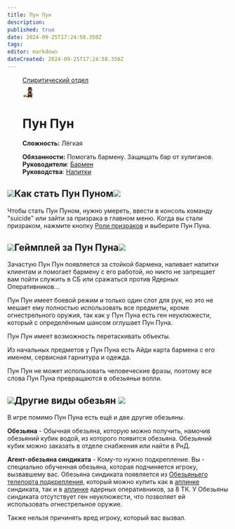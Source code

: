 ```yaml
---
title: Пун Пун
description: 
published: true
date: 2024-09-25T17:24:58.350Z
tags: 
editor: markdown
dateCreated: 2024-09-25T17:24:58.350Z
---
```


<div style="display: flex; justify-content: center;">
<div class="roles-passport sp">
  <div class="title sp"><a href="/roles/spiritualisticdepartment">Спиритический отдел</a></div>
  <div>
    <div><div><img src="/roles/pun_pun1.png"></div></div>
  <div><div>
    <h1>Пун Пун</h1>
    <p><strong>Сложность:</strong> Лёгкая </p>
    <strong>Обязанности:</strong> Помогать бармену. Защищать бар от хулиганов.<br>
    <b>Руководители</b>: <a href="/roles/barman">Бармен</a><br>
    <b>Руководства</b>: <a href="/guides/beverages">Напитки</a><br>
  </div></div>
  </div>
</div>
</div>

<h2><img src="/role/other/ghost-icon.png" class="icon"><span class="up">Как стать Пун Пуном</span><img src="/role/other/ghost-icon.png"class="icon"></h2>




Чтобы стать Пун Пуном, нужно умереть, ввести в консоль команду "suicide" или зайти за призрака в главном меню. Когда вы стали призраком, нажмите кнопку <a href="/roles/spiritualisticdepartment">Роли призраков</a> и выберите Пун Пуна. 

<h2><img src="/role/other/beer.png" class="icon"><span class="up">Геймплей за Пун Пуна</span><img src="/role/other/pivo.png"class="icon"></h2>

Зачастую Пун Пун появляется за стойкой бармена, наливает напитки клиентам и помогает бармену с его работой, но никто не запрещает вам пойти служить в СБ или сражаться против Ядерных Оперативников...

Пун Пун имеет боевой режим и только один слот для рук, но это не мешает ему полностью использовать все предметы, кроме огнестрельного оружия, так как у Пун Пуна есть ген неуклюжести, который с определённым шансом оглушает Пун Пуна. 

Пун Пун имеет возможность перетаскивать объекты.

Из начальных предметов у Пун Пуна есть Айди карта бармена с его именем, сервисная гарнитура и одежда.
			
Пун Пун не может использовать человеческие фразы, поэтому все слова Пун Пуна превращаются в обезьяньи вопли.


<h2><img src="/role/other/monkey-icon64px.png" class="icon"><span class="up2">Другие виды обезьян</span> <img src="/role/other/monkey-icon64px.png" class="icon"></h2>


В игре помимо Пун Пуна есть ещё и две другие обезьяны.

<strong>Обезьяна</strong> - Обычная обезьяна, которую можно получить, намочив обезьяний кубик водой, из которого появится обезьяна. Обезьяний кубик можно заказать в отделе снабжения или найти в РнД.

<strong>Агент-обезьяна синдиката</strong> - Кому-то нужно подкрепление. Вы - специально обученная обезьяна, которая подчиняется игроку, вызвавшему вас.  Обезьяна синдиката появляется из <a href="/guides/uplink#monke-tp">Обезьяньего телепорта подкрепления</a>, который можно купить как в <a href="/ru/guides/uplink">аплинке</a> синдиката, так и в <a href="/ru/guides/uplink">аплинке</a> ядерных оперативников, за 8 ТК. У Обезьяны синдиката отсутствует ген неуклюжести, что позволяет ей использовать огнестрельное оружие. 


Также нельзя причинять вред игроку, который вас вызвал.

<div class="table"></div>